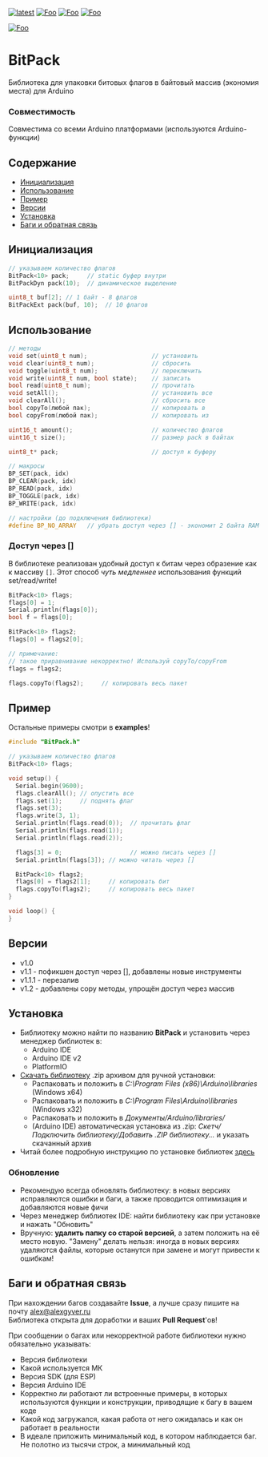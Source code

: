 [![latest](https://img.shields.io/github/v/release/GyverLibs/BitPack.svg?color=brightgreen)](https://github.com/GyverLibs/BitPack/releases/latest/download/BitPack.zip)
[![Foo](https://img.shields.io/badge/Website-AlexGyver.ru-blue.svg?style=flat-square)](https://alexgyver.ru/)
[![Foo](https://img.shields.io/badge/%E2%82%BD$%E2%82%AC%20%D0%9D%D0%B0%20%D0%BF%D0%B8%D0%B2%D0%BE-%D1%81%20%D1%80%D1%8B%D0%B1%D0%BA%D0%BE%D0%B9-orange.svg?style=flat-square)](https://alexgyver.ru/support_alex/)
[![Foo](https://img.shields.io/badge/README-ENGLISH-blueviolet.svg?style=flat-square)](https://github-com.translate.goog/GyverLibs/BitPack?_x_tr_sl=ru&_x_tr_tl=en)  

[![Foo](https://img.shields.io/badge/ПОДПИСАТЬСЯ-НА%20ОБНОВЛЕНИЯ-brightgreen.svg?style=social&logo=telegram&color=blue)](https://t.me/GyverLibs)

# BitPack
Библиотека для упаковки битовых флагов в байтовый массив (экономия места) для Arduino

### Совместимость
Совместима со всеми Arduino платформами (используются Arduino-функции)

## Содержание
- [Инициализация](#init)
- [Использование](#usage)
- [Пример](#example)
- [Версии](#versions)
- [Установка](#install)
- [Баги и обратная связь](#feedback)

<a id="init"></a>
## Инициализация

```cpp
// указываем количество флагов
BitPack<10> pack;     // static буфер внутри
BitPackDyn pack(10);  // динамическое выделение

uint8_t buf[2]; // 1 байт - 8 флагов
BitPackExt pack(buf, 10);  // 10 флагов
```

<a id="usage"></a>
## Использование

```cpp
// методы
void set(uint8_t num);                  // установить
void clear(uint8_t num);                // сбросить
void toggle(uint8_t num);               // переключить
void write(uint8_t num, bool state);    // записать
bool read(uint8_t num);                 // прочитать
void setAll();                          // установить все
void clearAll();                        // сбросить все
bool copyTo(любой пак);                 // копировать в    
bool copyFrom(любой пак);               // копировать из

uint16_t amount();                      // количество флагов
uint16_t size();                        // размер pack в байтах

uint8_t* pack;                          // доступ к буферу

// макросы
BP_SET(pack, idx)
BP_CLEAR(pack, idx)
BP_READ(pack, idx)
BP_TOGGLE(pack, idx)
BP_WRITE(pack, idx)

// настройки (до подключения библиотеки)
#define BP_NO_ARRAY   // убрать доступ через [] - экономит 2 байта RAM
```

### Доступ через []
В библиотеке реализован удобный доступ к битам через образение как к массиву `[]`. Этот способ *чуть медленнее* использования функций set/read/write!
```cpp
BitPack<10> flags;
flags[0] = 1;
Serial.println(flags[0]);
bool f = flags[0];

BitPack<10> flags2;
flags[0] = flags2[0];

// примечание:
// такое приравнивание некорректно! Используй copyTo/copyFrom
flags = flags2;

flags.copyTo(flags2);     // копировать весь пакет
```

<a id="example"></a>
## Пример
Остальные примеры смотри в **examples**!

```cpp
#include "BitPack.h"

// указываем количество флагов
BitPack<10> flags;

void setup() {
  Serial.begin(9600);
  flags.clearAll(); // опустить все
  flags.set(1);     // поднять флаг
  flags.set(3);
  flags.write(3, 1);
  Serial.println(flags.read(0));  // прочитать флаг
  Serial.println(flags.read(1));
  Serial.println(flags.read(2));

  flags[3] = 0;				      // можно писать через []
  Serial.println(flags[3]); // можно читать через []

  BitPack<10> flags2;
  flags[0] = flags2[1];     // копировать бит
  flags.copyTo(flags2);     // копировать весь пакет
}

void loop() {
}
```

<a id="versions"></a>

## Версии
- v1.0
- v1.1 - пофикшен доступ через [], добавлены новые инструменты
- v1.1.1 - перезалив
- v1.2 - добавлены copy методы, упрощён доступ через массив

<a id="install"></a>
## Установка
- Библиотеку можно найти по названию **BitPack** и установить через менеджер библиотек в:
    - Arduino IDE
    - Arduino IDE v2
    - PlatformIO
- [Скачать библиотеку](https://github.com/GyverLibs/BitPack/archive/refs/heads/main.zip) .zip архивом для ручной установки:
    - Распаковать и положить в *C:\Program Files (x86)\Arduino\libraries* (Windows x64)
    - Распаковать и положить в *C:\Program Files\Arduino\libraries* (Windows x32)
    - Распаковать и положить в *Документы/Arduino/libraries/*
    - (Arduino IDE) автоматическая установка из .zip: *Скетч/Подключить библиотеку/Добавить .ZIP библиотеку…* и указать скачанный архив
- Читай более подробную инструкцию по установке библиотек [здесь](https://alexgyver.ru/arduino-first/#%D0%A3%D1%81%D1%82%D0%B0%D0%BD%D0%BE%D0%B2%D0%BA%D0%B0_%D0%B1%D0%B8%D0%B1%D0%BB%D0%B8%D0%BE%D1%82%D0%B5%D0%BA)
### Обновление
- Рекомендую всегда обновлять библиотеку: в новых версиях исправляются ошибки и баги, а также проводится оптимизация и добавляются новые фичи
- Через менеджер библиотек IDE: найти библиотеку как при установке и нажать "Обновить"
- Вручную: **удалить папку со старой версией**, а затем положить на её место новую. "Замену" делать нельзя: иногда в новых версиях удаляются файлы, которые останутся при замене и могут привести к ошибкам!

<a id="feedback"></a>
## Баги и обратная связь
При нахождении багов создавайте **Issue**, а лучше сразу пишите на почту [alex@alexgyver.ru](mailto:alex@alexgyver.ru)  
Библиотека открыта для доработки и ваших **Pull Request**'ов!

При сообщении о багах или некорректной работе библиотеки нужно обязательно указывать:
- Версия библиотеки
- Какой используется МК
- Версия SDK (для ESP)
- Версия Arduino IDE
- Корректно ли работают ли встроенные примеры, в которых используются функции и конструкции, приводящие к багу в вашем коде
- Какой код загружался, какая работа от него ожидалась и как он работает в реальности
- В идеале приложить минимальный код, в котором наблюдается баг. Не полотно из тысячи строк, а минимальный код